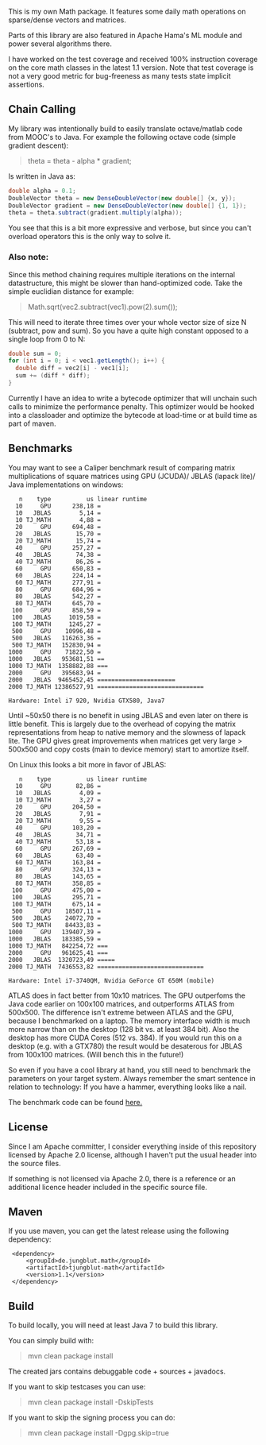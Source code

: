 This is my own Math package. It features some daily math operations on sparse/dense vectors and matrices.

Parts of this library are also featured in Apache Hama's ML module and power several algorithms there.

I have worked on the test coverage and received 100% instruction coverage on the core math classes in the latest 1.1 version.
Note that test coverage is not a very good metric for bug-freeness as many tests state implicit assertions.

Chain Calling
-------

My library was intentionally build to easily translate octave/matlab code from MOOC's to Java.
For example the following octave code (simple gradient descent):

> theta = theta - alpha * gradient;

Is written in Java as: 

```java
double alpha = 0.1;
DoubleVector theta = new DenseDoubleVector(new double[] {x, y});
DoubleVector gradient = new DenseDoubleVector(new double[] {1, 1});
theta = theta.subtract(gradient.multiply(alpha));
```
You see that this is a bit more expressive and verbose, but since you can't overload operators this is the only way to solve it.

### Also note:

Since this method chaining requires multiple iterations on the internal datastructure, this might be slower than hand-optimized code.
Take the simple euclidian distance for example:

> Math.sqrt(vec2.subtract(vec1).pow(2).sum());

This will need to iterate three times over your whole vector size of size N (subtract, pow and sum). So you have a quite high constant opposed to a single loop from 0 to N:

```java
double sum = 0;
for (int i = 0; i < vec1.getLength(); i++) {
  double diff = vec2[i] - vec1[i];
  sum += (diff * diff);
}
```

Currently I have an idea to write a bytecode optimizer that will unchain such calls to minimize the performance penalty.
This optimizer would be hooked into a classloader and optimize the bytecode at load-time or at build time as part of maven.

Benchmarks
-------

You may want to see a Caliper benchmark result of comparing matrix multiplications of square matrices using GPU (JCUDA)/ JBLAS (lapack lite)/ Java implementations on windows:

```
   n    type          us linear runtime
  10     GPU      238,18 =
  10   JBLAS        5,14 =
  10 TJ_MATH        4,88 =
  20     GPU      694,48 =
  20   JBLAS       15,70 =
  20 TJ_MATH       15,74 =
  40     GPU      257,27 =
  40   JBLAS       74,38 =
  40 TJ_MATH       86,26 =
  60     GPU      650,83 =
  60   JBLAS      224,14 =
  60 TJ_MATH      277,91 =
  80     GPU      684,96 =
  80   JBLAS      542,27 =
  80 TJ_MATH      645,70 =
 100     GPU      858,59 =
 100   JBLAS     1019,58 =
 100 TJ_MATH     1245,27 =
 500     GPU    10996,48 =
 500   JBLAS   116263,36 =
 500 TJ_MATH   152830,94 =
1000     GPU    71822,50 =
1000   JBLAS   953681,51 ==
1000 TJ_MATH  1358882,88 ===
2000     GPU   395683,94 =
2000   JBLAS  9465452,45 ======================
2000 TJ_MATH 12386527,91 ==============================

Hardware: Intel i7 920, Nvidia GTX580, Java7
```

Until ~50x50 there is no benefit in using JBLAS and even later on there is little benefit. This is largely due to the overhead of copying the matrix representations 
from heap to native memory and the slowness of lapack lite. 
The GPU gives great improvements when matrices get very large > 500x500 and copy costs (main to device memory) start to amortize itself.
 
On Linux this looks a bit more in favor of JBLAS:

```
   n    type          us linear runtime
  10     GPU       82,86 =
  10   JBLAS        4,09 =
  10 TJ_MATH        3,27 =
  20     GPU      204,50 =
  20   JBLAS        7,91 =
  20 TJ_MATH        9,55 =
  40     GPU      103,20 =
  40   JBLAS       34,71 =
  40 TJ_MATH       53,18 =
  60     GPU      267,69 =
  60   JBLAS       63,40 =
  60 TJ_MATH      163,84 =
  80     GPU      324,13 =
  80   JBLAS      143,65 =
  80 TJ_MATH      358,85 =
 100     GPU      475,00 =
 100   JBLAS      295,71 =
 100 TJ_MATH      675,14 =
 500     GPU    18507,11 =
 500   JBLAS    24072,70 =
 500 TJ_MATH    84433,83 =
1000     GPU   139407,39 =
1000   JBLAS   183385,59 =
1000 TJ_MATH   842254,72 ===
2000     GPU   961625,41 ===
2000   JBLAS  1320723,49 =====
2000 TJ_MATH  7436553,82 ==============================

Hardware: Intel i7-3740QM, Nvidia GeForce GT 650M (mobile)
```

ATLAS does in fact better from 10x10 matrices. The GPU outperfoms the Java code earlier on 100x100 matrices, and outperforms ATLAS from 500x500.
The difference isn't extreme between ATLAS and the GPU, because I benchmarked on a laptop. 
The memory interface width is much more narrow than on the desktop (128 bit vs. at least 384 bit). Also the desktop has more CUDA Cores (512 vs. 384).
If you would run this on a desktop (e.g. with a GTX780) the result would be desaterous for JBLAS from 100x100 matrices. (Will bench this in the future!)

So even if you have a cool library at hand, you still need to benchmark the parameters on your target system. 
Always remember the smart sentence in relation to technology: If you have a hammer, everything looks like a nail.

The benchmark code can be found [here.](https://gist.github.com/thomasjungblut/5652037 "here")

License
-------

Since I am Apache committer, I consider everything inside of this repository 
licensed by Apache 2.0 license, although I haven't put the usual header into the source files.

If something is not licensed via Apache 2.0, there is a reference or an additional licence header included in the specific source file.

Maven
-----

If you use maven, you can get the latest release using the following dependency:

```
 <dependency>
     <groupId>de.jungblut.math</groupId>
     <artifactId>tjungblut-math</artifactId>
     <version>1.1</version>
 </dependency>
```

Build
-----

To build locally, you will need at least Java 7 to build this library.

You can simply build with:
 
> mvn clean package install

The created jars contains debuggable code + sources + javadocs.

If you want to skip testcases you can use:

> mvn clean package install -DskipTests

If you want to skip the signing process you can do:

> mvn clean package install -Dgpg.skip=true

